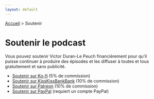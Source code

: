 ```yaml
---
layout: default
---
```


<div class="fil-ariane">
  <a href="/">Accueil</a> > Soutenir
</div>

# Soutenir le podcast

Vous pouvez soutenir Victor Duran-Le Peuch financièrement pour qu’il puisse continuer à produire des épisodes et les diffuser à toutes et tous gratuitement et sans publicité.

- [Soutenir sur Ko-fi](https://ko-fi.com/poissonpodcast) (5% de commission)
- [Soutenir sur KissKissBankBank](https://www.kisskissbankbank.com/fr/projects/comme-un-poisson-dans-l-eau-e8b8028e-36d1-4e7c-909b-dd0b47caf5a8/preview) (10% de commission)
- [Soutenir sur Patreon](http://patreon.com/poissonpodcast) (10% de commission)
- [Soutenir sur PayPal](https://www.paypal.com/donate/?hosted_button_id=WX8WXNX4965CN) (requiert un compte PayPal)

